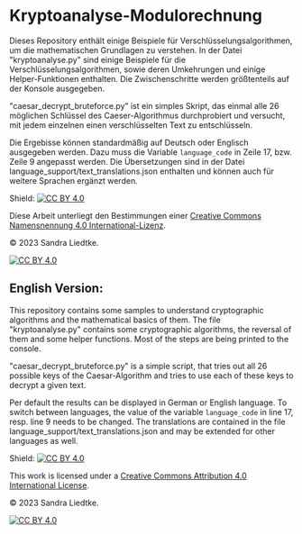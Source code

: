 # Kryptoanalyse-Modulorechnung

Dieses Repository enthält einige Beispiele für Verschlüsselungsalgorithmen, um die mathematischen Grundlagen zu verstehen. In der Datei "kryptoanalyse.py" sind einige Beispiele für die Verschlüsselungsalgorithmen, sowie deren Umkehrungen und einige Helper-Funktionen enthalten. Die Zwischenschritte werden größtenteils auf der Konsole ausgegeben.

"caesar_decrypt_bruteforce.py" ist ein simples Skript, das einmal alle 26 möglichen Schlüssel des Caeser-Algorithmus durchprobiert und versucht, mit jedem einzelnen einen verschlüsselten Text zu entschlüsseln.

Die Ergebisse können standardmäßig auf Deutsch oder Englisch ausgegeben werden. Dazu muss die Variable `language_code` in Zeile 17, bzw. Zeile 9 angepasst werden. Die Übersetzungen sind in der Datei language_support/text_translations.json enthalten und können auch für weitere Sprachen ergänzt werden.

Shield: [![CC BY 4.0][cc-by-shield]][cc-by]

Diese Arbeit unterliegt den Bestimmungen einer
[Creative Commons Namensnennung 4.0 International-Lizenz][cc-by].

© 2023 Sandra Liedtke.

[![CC BY 4.0][cc-by-image]][cc-by]

[cc-by]: https://creativecommons.org/licenses/by/4.0/deed.de
[cc-by-image]: https://licensebuttons.net/l/by/4.0/88x31.png
[cc-by-shield]: https://img.shields.io/badge/License-CC%20BY%204.0-lightgrey.svg


## English Version:

This repository contains some samples to understand cryptographic algorithms and the mathematical basics of them. The file "kryptoanalyse.py" contains some cryptographic algorithms, the reversal of them and some helper functions. Most of the steps are being printed to the console.

"caesar_decrypt_bruteforce.py" is a simple script, that tries out all 26 possible keys of the Caesar-Algorithm and tries to use each of these keys to decrypt a given text.

Per default the results can be displayed in German or English language. To switch between languages, the value of the variable `language_code` in line 17, resp. line 9 needs to be changed. The translations are contained in the file language_support/text_translations.json and may be extended for other languages as well.

Shield: [![CC BY 4.0][cc-by-shield]][cc-by]

This work is licensed under a
[Creative Commons Attribution 4.0 International License][cc-by].

© 2023 Sandra Liedtke.

[![CC BY 4.0][cc-by-image]][cc-by]

[cc-by]: http://creativecommons.org/licenses/by/4.0/
[cc-by-image]: https://i.creativecommons.org/l/by/4.0/88x31.png
[cc-by-shield]: https://img.shields.io/badge/License-CC%20BY%204.0-lightgrey.svg